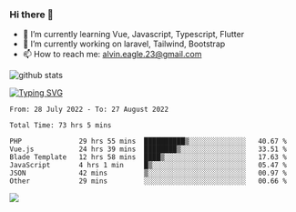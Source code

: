 ### Hi there 👋
- 🌱 I’m currently learning Vue, Javascript, Typescript, Flutter
- 🔭 I’m currently working on laravel, Tailwind, Bootstrap
- 📫 How to reach me: alvin.eagle.23@gmail.com



![github stats](https://github-readme-stats.vercel.app/api?username=alvnfaiz&show_icons=true)


[![Typing SVG](http://readme-typing-svg.herokuapp.com?font=Montserrat&color=%2336BCF7&duration=4000&center=true&lines=Alvin+Faiz;Fullstack+Developer;PHP%2C+Java%2C+Javascript%2C+Python;Laravel%2C+Vue%202%2C+Tailwind%2C+Bootstrap)](https://git.io/typing-svg)

<!--[![Alvnfaiz wakatime stats](https://github-readme-stats.vercel.app/api/wakatime?username=alvnfaiz&layout=compact&theme=dracula)](https://github.com/anuraghazra/github-readme-stats)

<!--START_SECTION:waka-->

```text
From: 28 July 2022 - To: 27 August 2022

Total Time: 73 hrs 5 mins

PHP              29 hrs 55 mins  ██████████▒░░░░░░░░░░░░░░   40.67 %
Vue.js           24 hrs 39 mins  ████████▒░░░░░░░░░░░░░░░░   33.51 %
Blade Template   12 hrs 58 mins  ████▒░░░░░░░░░░░░░░░░░░░░   17.63 %
JavaScript       4 hrs 1 min     █▒░░░░░░░░░░░░░░░░░░░░░░░   05.47 %
JSON             42 mins         ▒░░░░░░░░░░░░░░░░░░░░░░░░   00.97 %
Other            29 mins         ░░░░░░░░░░░░░░░░░░░░░░░░░   00.66 %
```

<!--END_SECTION:waka-->

  <!-- Change the `github-readme-stats.anuraghazra1.vercel.app` to `github-readme-stats.vercel.app`  -->
  <img align="center" src="https://github-readme-stats.anuraghazra1.vercel.app/api/top-langs/?username=alvnfaiz&layout=compact" />
<!--
**alvnfaiz/alvnfaiz** is a ✨ _special_ ✨ repository because its `README.md` (this file) appears on your GitHub profile.

Here are some ideas to get you started:

- 🔭 I’m currently working on ...
- 🌱 I’m currently learning ...
- 👯 I’m looking to collaborate on ...
- 🤔 I’m looking for help with ...
- 💬 Ask me about ...
- 📫 How to reach me: ...
- 😄 Pronouns: ...
- ⚡ Fun fact: ...
-->

